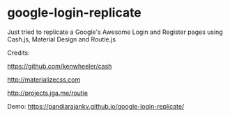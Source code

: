 # google-login-replicate
Just tried to replicate a Google's Awesome Login and Register pages using Cash.js, Material Design and Routie.js

Credits:

https://github.com/kenwheeler/cash

http://materializecss.com

http://projects.jga.me/routie

Demo: https://pandiarajankv.github.io/google-login-replicate/
